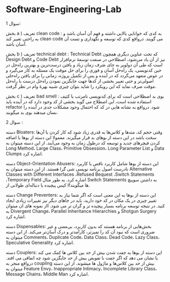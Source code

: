 # Software-Engineering-Lab
سوال 1:

بخش a ) تعریف clean code : به کدی که خوانایی بالایی داشته و فهم آن آسان باشد و به راحتی تغییر کند clean code می گویند. درواقع کدی که توسعه و نگهداری و تست آن آسان باشد.

بخش b ) تعریف technical debt : Technical Debt که تحت عناوین دیگری همچون Design Debt و Code Debt نیز از آن یاد می‌شود، اصطلاحی در صنعت توسعهٔ نرم‌افزار است که طی آن دولوپر به جای صَرف زمان زیاد و یافتن درست‌ترین و بهترین راه‌حل در حین کدنویسی، یک راه‌حل آسان و فوری را برای حل موقت یک مسئله به کار می‌گیرد و در عوض متعهد می‌گردد که در آینده و پس از تکمیل پروژه، زمانی را برای یافتن راه‌حلی اصولی‌تر و حتی تغییر بخشی از کد‌ها جهت جایگزین نمودن راه‌حل درست با راه‌حل موقت صرف نماید که این رویکرد را شاید بتوان چیزی شبیه بهره‌ٔ وام در نظر گرفت.

بخش c ) تعریف bad smell : بوی بد اصطلاحی است که برای کدنویسی نامرتب یا کثیف استفاده شده است، این اصطلاح می گوید بخشی از کد وجود دارد که در آینده باید refactor شود. درواقع به نشانه هایی در کد که احتمال وجود مشکلات جدی در آینده را نسان میدهند بوی بد میگویند.

سوال 2 :

دسته Bloaters:
وقتی حجم کد، متدها و کلاس‌ها به قدری زیاد شود که کار کردن با آن‌ها سخت باشد در این دسته از بوهای بد قرار میگیرند. معمولا این دسته‌ از بوها با اضافه کردن فیچرهای جدید و توسعه کد درطول زمان به وجود می‌آیند. 
از این دسته میتوان به Long Method،
Large Class،
Primitive Obsession،
Long Parameter List و
Data Clumps اشاره کرد.



دسته Object-Orientation Abusers:
این دسته از بوها شامل کاربرد ناقص یا کاربرد نادرست اصول برنامه نویسی شی گرا هستند.
از این دسته میتوان به Alternative Classes with Different Interfaces ،Refused Bequest ،Switch Statements ،Temporary Field اشاره کرد. به طور مثال Switch Statements به داشتن سوییچ کیس پیچیده یا دنباله‌ای طولانی از ifها میگویند.


دسته Change Preventers:
این دسته از بوها به این معنی است که اگر شما نیاز به تغییر چیزی در یک مکان در کد خود دارید، باید در جاهای دیگر نیز تغییرات زیادی ایجاد کنید. در نتیجه توسعه برنامه بسیار پیچیده تر و گران تر می شود. ااز نمونه های ان میتوان به Divergent Change،
Parallel Inheritance Hierarchies و 
Shotgun Surgery اشاره کرد.


دسته Dispensables:
بخش‌هایی از برنامه هستند که بدون کاربرد، بی‌معنی و غیر ضروری است که نبود آن کد را تمیزتر، کارآمدتر و درک آسان‌تر می‌کند.
از این دسته میتوان به Comments، Duplicate Code، Data Class، Dead Code، Lazy Class، Speculative Generality اشاره کرد.

دسته Couplers:
این دسته از بوها به جفت شدن بیش از حد بین کلاس ها کمک می کند یا نشان می دهد که اگر جفت با تفویض بیش از حد جایگزین شود چه اتفاقی می افتد. درواقع منجر به coupling بیش از حد بین کلاس‌ها و ماژول ها میشوند. از این دسته میتوان به Feature Envy، Inappropriate Intimacy، Incomplete Library Class، Message Chains، Middle Man اشاره کرد.
